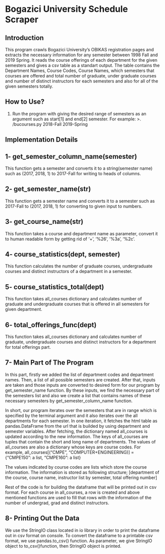 # Bogazici University Schedule Scraper

## Introduction

This program crawls Bogazici University’s OBIKAS registration pages and extracts the necessary information for any semester between 1998 Fall and 2019 Spring. It reads the course offerings of each department for the given semesters and gives a csv table as a standart output. The table contains the Department Names, Course Codes, Course Names, which semesters that courses are offered and total number of graduate, under graduate courses and number of distinct instructors for each semesters and also for all of the given semesters totally.

## How to Use?

1. Run the program with giving the desired range of semesters as an argument such as start[1] and end[2] semester.
For example: >.​/bucourses.py 2018-Fall 2019-Spring 

## Implementation Details

## 1- get_semester_column_name(semester)
This function gets a semester and converts it to a string(semester name) such as (2017, 2018, 1) to 2017-Fall for writing to heads of columns.

## 2- get_semester_name(str)
This function gets a semester name and converts it to a semester such as 2017-Fall to (2017, 2018, 1) for converting to given input to numbers.

## 3- get_course_name(str)
This function takes a course and department name as parameter, convert it to human readable form by getting rid of ‘+’, ‘%26’, ‘%3a’, ‘%2c’.

## 4- course_statistics(dept, semester)
This function calculates the number of graduate courses, undergraduate courses and distinct instructors of a department in a semester.

## 5- course_statistics_total(dept)
This function takes all_courses dictionary and calculates number of graduate and undergraduate courses that is offered in all semesters for given department.

## 6- total_offerings_func(dept)
This function takes all_courses dictionary and calculates number of graduate, undergraduate courses and distinct instructors for a department for total offerings part.

## 7- Main Part of The Program
In this part, firstly we added the list of department codes and department names. Then, a list of all possible semesters are created. After that, inputs are taken and those inputs are converted to desired form for our program by get_semester_name function. By these inputs, we find the necessary part of the semesters list and also we create a list that contains names of these necessary semesters by get_semester_column_name function.

In short, our program iterates over the semesters that are in range which is specified by the terminal argument and it also iterates over the all departments for each semester. In one iteration, it fetches the html table as pandas.DataFrame from the url that is builded by using department and semester variables. After fetching, the dictionary named all_courses is updated according to the new information. The keys of all_courses are tuples that contain the short and long name of departments. The values of all_courses are also a dictionary whose keys are course codes. For example,
all_courses[(“CMPE”, “COMPUTER+ENGINEERING)] = {“CMPE150”: a list, “CMPE160”: a list}

The values indicated by course codes are lists which store the course information. The information is stored as following structure;
[department of the course, course name, instructor list by semester, total offering number]

 Rest of the code is for building the dataframe that will be printed out in csv format. For each course in all_courses, a row is created and above mentioned functions are used to fill that rows with the information of the number of undergrad, grad and distinct instructors.

## 8- Printing Out the Data
We use the StringIO class located in io library in order to print the dataframe out in csv format on console. To convert the dataframe to a printable csv format, we use pandas.to_csv() function. As parameter, we give StringIO object to t​o_csv()​function, then StringIO object is printed.
